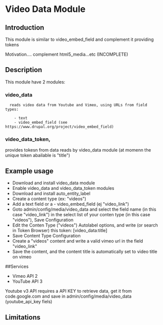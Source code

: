 # Video Data Module

## Introduction

This module is similar to video_embed_field and complement it providing tokens 

Motivation.... complement html5_media...etc
(INCOMPLETE)

## Description
 This module have 2 modules:
 
  ### video_data 
      reads video data from Youtube and Vimeo, using URLs from field types:
   
        - text 
        - video_embed_field (see https://www.drupal.org/project/video_embed_field)


  ### video_data_token, 
  
   provides tokesn from data reads by video_data module
   (at momenn the unique token abailable is "title")


## Example usage

 - Download and install video_data module
 - Enable video_data and video_data_token modules
 - Download and install auto_entity_label
 - Create a content type (ex: "videos") 
 - Add a text field or a  - video_embed_field (ej "video_link")
 - Goto admin/config/media/video_data and select the field name (in this case "video_link")
   in the select list of your conten type (in this case "videos"), Save Configuration
 - Edit the Conten Type ("videos") Autolabel options, and write (or search in Token Browser)
   this token: [video_data:title]
 - Save Content Type Configuration
 - Create a  "videos" content and write a valid vimeo url in the field "video_link"
 - Save the content, and the content title is automatically set to video title on vimeo 

##Services

 - Vimeo API 2
 - YouTube API 3 

Youtube v3 API requires a API KEY to retrieve data, get it from code.google.com
and save in admin/config/media/video_data (youtube_api_key fiels)


## Limitations

